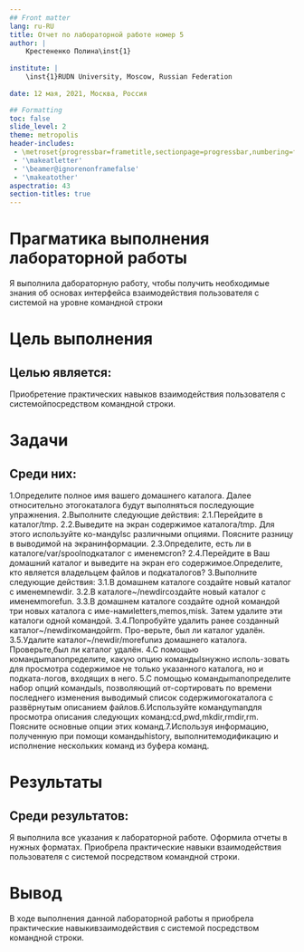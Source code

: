 ```yaml
---
## Front matter
lang: ru-RU
title: Отчет по лабораторной работе номер 5
author: |
	Крестененко Полина\inst{1}
	
institute: |
	\inst{1}RUDN University, Moscow, Russian Federation
	
date: 12 мая, 2021, Москва, Россия

## Formatting
toc: false
slide_level: 2
theme: metropolis
header-includes: 
 - \metroset{progressbar=frametitle,sectionpage=progressbar,numbering=fraction}
 - '\makeatletter'
 - '\beamer@ignorenonframefalse'
 - '\makeatother'
aspectratio: 43
section-titles: true
---
```


# Прагматика выполнения лабораторной работы

Я выполнила дабораторную работу, чтобы получить необходимые знания об основах интерфейса взаимодействия пользователя с системой на уровне командной строки 


# Цель выполнения 

## Целью является:
Приобретение практических навыков взаимодействия пользователя с системойпосредством командной строки.


# Задачи

## Среди них:
1.Определите полное имя вашего домашнего каталога. Далее относительно этогокаталога будут выполняться последующие упражнения.
2.Выполните следующие действия:
2.1.Перейдите в каталог/tmp.
2.2.Выведите на экран содержимое каталога/tmp. Для этого используйте ко-мандуlsс различными опциями. Поясните разницу в выводимой на экранинформации.
2.3.Определите, есть ли в каталоге/var/spoolподкаталог с именемcron?
2.4.Перейдите в Ваш домашний каталог и выведите на экран его содержимое.Определите, кто является владельцем файлов и подкаталогов?
3.Выполните следующие действия:
3.1.В домашнем каталоге создайте новый каталог с именемnewdir.
3.2.В каталоге~/newdirсоздайте новый каталог с именемmorefun.
3.3.В домашнем каталоге создайте одной командой три новых каталога с име-намиletters,memos,misk. Затем удалите эти каталоги одной командой.
3.4.Попробуйте удалить ранее созданный каталог~/newdirкомандойrm. Про-верьте, был ли каталог удалён.
3.5.Удалите каталог~/newdir/morefunиз домашнего каталога. Проверьте,был ли каталог удалён.
4.С помощью командыmanопределите, какую опцию командыlsнужно исполь-зовать для просмотра содержимое не только указанного каталога, но и подката-логов, входящих в него.
5.С помощью командыmanопределите набор опций командыls, позволяющий от-сортировать по времени последнего изменения выводимый список содержимогокаталога с развёрнутым описанием файлов.6.Используйте командуmanдля просмотра описания следующих команд:cd,pwd,mkdir,rmdir,rm. Поясните основные опции этих команд.7.Используя информацию, полученную при помощи командыhistory, выполнитемодификацию и исполнение нескольких команд из буфера команд.

# Результаты

## Среди результатов:
 
 Я выполнила все указания к лабораторной работе. Оформила отчеты в нужных форматах. Приобрела практические навыки взаимодействия пользователя с системой посредством командной строки.

# Вывод 
В  ходе  выполнения  данной  лабораторной  работы  я  приобрела практические навыкивзаимодействия с системой посредством командной строки.


